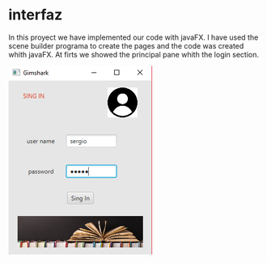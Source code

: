 # interfaz

In this proyect we have implemented our code with javaFX.
I have used the scene builder programa to create the pages and the code was created whith javaFX.
At firts we showed the principal pane whith the login section.



![](pictures/Captura.PNG)
